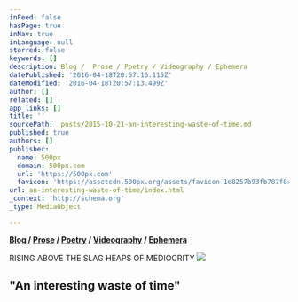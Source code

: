```yaml
---
inFeed: false
hasPage: true
inNav: true
inLanguage: null
starred: false
keywords: []
description: Blog /  Prose / Poetry / Videography / Ephemera
datePublished: '2016-04-18T20:57:16.115Z'
dateModified: '2016-04-18T20:57:13.499Z'
author: []
related: []
app_links: []
title: ''
sourcePath: _posts/2015-10-21-an-interesting-waste-of-time.md
published: true
authors: []
publisher:
  name: 500px
  domain: 500px.com
  url: 'https://500px.com'
  favicon: 'https://assetcdn.500px.org/assets/favicon-1e8257b93fb787f8ceb66b5522ee853c.ico'
url: an-interesting-waste-of-time/index.html
_context: 'http://schema.org'
_type: MediaObject

---
```

**[Blog][0] / [Prose][1] / [Poetry][2] / [Videography][3] / [Ephemera][4]**

RISING ABOVE THE SLAG HEAPS OF MEDIOCRITY
![](https://the-grid-user-content.s3-us-west-2.amazonaws.com/326537c1-9605-4a7d-8fd2-acc85977da30.jpg)

## "An interesting waste of time"

[0]: blog
[1]: prose
[2]: poetry
[3]: videography
[4]: null